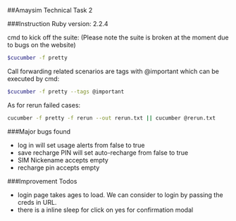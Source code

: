 ##Amaysim Technical Task 2

###Instruction
Ruby version: 2.2.4

cmd to kick off the suite: (Please note the suite is broken at the moment due to bugs on the website)
```sh
$cucumber -f pretty
```

Call forwarding related scenarios are tags with @important which can be executed by cmd:
```sh
$cucumber -f pretty --tags @important
```

As for rerun failed cases:
```sh
cucumber -f pretty -f rerun --out rerun.txt || cucumber @rerun.txt
```

###Major bugs found
 - log in will set usage alerts from false to true
 - save recharge PIN will set auto-recharge from false to true
 - SIM Nickename accepts empty
 - recharge pin accepts empty

###Improvement Todos
 - login page takes ages to load. We can consider to login by passing the creds in URL.
 - there is a inline sleep for click on yes for confirmation modal

